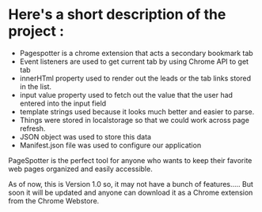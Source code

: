 # Here's a short description of the project :

- Pagespotter is a chrome extension that acts a secondary bookmark tab
- Event listeners are used to get current tab by using Chrome API to get tab
- innerHTml property used to render out the leads or the tab links stored in the list.
- input value property used to fetch out the value that the user had entered into the input field
- template strings used because it looks much better and easier to parse.
- Things were stored in localstorage so that we could work across page refresh. 
- JSON object was used to store this data 
- Manifest.json file was used to configure our application  

PageSpotter is the perfect tool for anyone who wants to keep their favorite web pages organized and easily accessible.

As of now, this is Version 1.0  so, it may not have a bunch of features.....
But soon it will be updated and anyone can download it as a Chrome extension from the Chrome Webstore.

